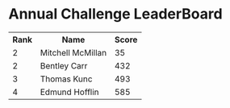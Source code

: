 # Annual Challenge LeaderBoard
<table><tr><th>Rank</th><th>Name</th><th>Score</th></tr>
<tr><td>2</td><td>Mitchell McMillan</td><td>35</td></tr>
<tr><td>2</td><td>Bentley Carr</td><td>432</td></tr> 
<tr><td>3</td><td>Thomas Kunc</td><td>493</td></tr> 
<tr><td>4</td><td>Edmund Hofflin</td><td>585</td></tr> 
</table>

